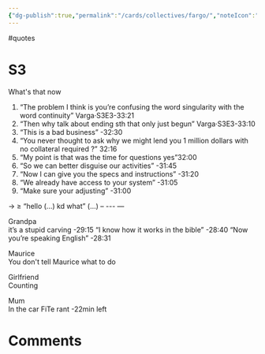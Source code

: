 ```yaml
---
{"dg-publish":true,"permalink":"/cards/collectives/fargo/","noteIcon":"","created":"2023-04-16T20:57:23.403+02:00","updated":"2023-04-17T09:30:53.147+02:00"}
---
```


#quotes

# S3

What's that now  

1. “The problem I think is you’re confusing the word singularity with the word continuity” Varga·S3E3-33:21 
2. “Then why talk about ending sth that only just begun” Varga·S3E3-33:10 
3. “This is a bad business” -32:30
4. “You never thought to ask why we might lend you 1 million  dollars with no collateral required ?” 32:16 
5. “My point is that was the time for questions yes”32:00
6. “So we can better disguise our activities” -31:45
7. “Now I can give you the specs and instructions” -31:20 
8. “We already have access to your system” -31:05
9. “Make sure your adjusting” -31:00 

→ 
≥ 
“hello (…) kd what”
(…)
– --- — 

Grandpa  
it’s a stupid carving  -29:15
“I know how it works in the bible” -28:40 
“Now you’re speaking English” -28:31
  
  
Maurice  
You don't tell Maurice what to do  
  
Girlfriend  
Counting  
  
Mum  
In the car FiTe rant -22min left

# Comments 
<script src="https://utteranc.es/client.js"
        repo="Heart4sides/Comment_Section"
        issue-term="pathname"
        theme="gruvbox-dark"
        crossorigin="anonymous"
        async>
</script>
